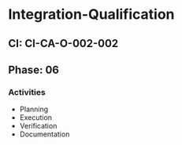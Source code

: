 # Integration-Qualification

## CI: CI-CA-O-002-002
## Phase: 06

### Activities
- Planning
- Execution
- Verification
- Documentation

